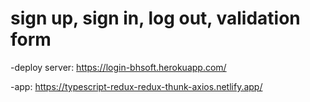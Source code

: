 # sign up, sign in, log out, validation form 

-deploy server: https://login-bhsoft.herokuapp.com/

-app: https://typescript-redux-redux-thunk-axios.netlify.app/


